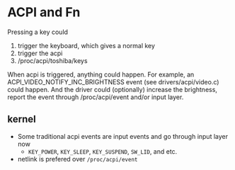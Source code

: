 ACPI and Fn
===========

Pressing a key could
1. trigger the keyboard, which gives a normal key
2. trigger the acpi
3. /proc/acpi/toshiba/keys

When acpi is triggered, anything could happen.  For example, an
ACPI_VIDEO_NOTIFY_INC_BRIGHTNESS event (see drivers/acpi/video.c) could happen.
And the driver could (optionally) increase the brightness, report the event
through /proc/acpi/event and/or input layer.

## kernel

- Some traditional acpi events are input events and go through input layer now
  - `KEY_POWER`, `KEY_SLEEP`, `KEY_SUSPEND`, `SW_LID`, and etc.
- netlink is prefered over `/proc/acpi/event`
